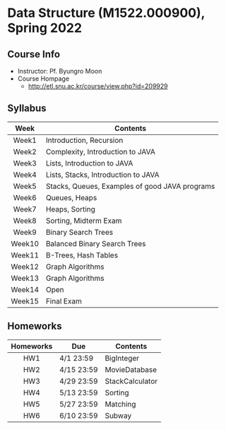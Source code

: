 # Data Structure (M1522.000900), Spring 2022

## Course Info
- Instructor: Pf. Byungro Moon
- Course Hompage
  - http://etl.snu.ac.kr/course/view.php?id=209929

## Syllabus
| Week | Contents | 
| :------: | ---- |
| Week1 | Introduction, Recursion | 
| Week2 | Complexity, Introduction to JAVA |
| Week3 | Lists, Introduction to JAVA | 
| Week4 | Lists, Stacks, Introduction to JAVA | 
| Week5 | Stacks, Queues, Examples of good JAVA programs | 
| Week6 | Queues, Heaps |
| Week7 | Heaps, Sorting |
| Week8 | Sorting, Midterm Exam |
| Week9 | Binary Search Trees |
| Week10 | Balanced Binary Search Trees |
| Week11 | B-Trees, Hash Tables |
| Week12 | Graph Algorithms |
| Week13 | Graph Algorithms |
| Week14 | Open |
| Week15 | Final Exam |

## Homeworks
| Homeworks | Due | Contents |
| :------: | ---- | ----------- |
| HW1 | 4/1 23:59 | BigInteger |
| HW2 | 4/15 23:59 | MovieDatabase |
| HW3 | 4/29 23:59 | StackCalculator |
| HW4 | 5/13 23:59 | Sorting |
| HW5 | 5/27 23:59 | Matching |
| HW6 | 6/10 23:59 | Subway |
